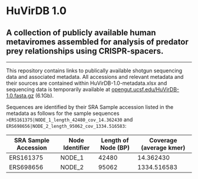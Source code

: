 # HuVirDB 1.0
## A collection of publicly available human metaviromes assembled for analysis of predator prey relationships using CRISPR-spacers.
***

This repository contains links to publically available shotgun sequencing data and associated metadata. All accessions and relevant metadata and their sources are contained within HuVirDB-1.0-metadata.xlsx and sequencing data is temporarily available at [opengut.ucsf.edu/HuVirDB-1.0.fasta.gz](https://opengut.ucsf.edu/HuVirDB-1.0.fasta.gz) (6.1Gb).

Sequences are identified by their SRA Sample accession listed in the metadata as follows for the sample sequences `>ERS161375|NODE_1_length_42480_cov_14.362430` and `ERS698656|NODE_2_length_95062_cov_1334.516583`:

SRA Sample Accession | Node Identifier | Length of Node (BP)  | Coverage (average kmer)
---------|---------|---------|-----------
ERS161375 | NODE_1 | 42480 |  14.362430
ERS698656 | NODE_2 | 95062 | 1334.516583
